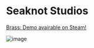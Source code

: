 # Seaknot Studios

[Brass: Demo avairable on Steam!](https://store.steampowered.com/app/3002060/Brass/)

![image](https://github.com/user-attachments/assets/22bddbaa-c3e7-4168-b70d-671b01dc7cc0)
